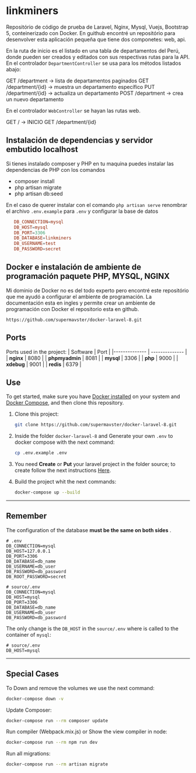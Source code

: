 # linkminers

Repositório de código de prueba de Laravel, Nginx, Mysql, Vuejs, Bootstrap 5, conteinerizado con Docker. En guithub encontré un repositório para desenvolver esta aplicación pequeña que tiene dos componetes: web, api.

En la ruta de inicio es el listado en una tabla de departamentos del Perú, donde pueden ser creados y editados con sus respectivas rutas para la API. En el controlador `DepartmentController` se usa para los métodos listados abajo: 

GET /department -> lista de departamentos paginados
GET /department/{id} -> muestra un departamento específico
PUT /department/{id} -> actualiza un departamento
POST /department -> crea un nuevo departamento

En el controlador `WebController` se hayan las rutas web.

GET / -> INICIO
GET /department/{id}


## Instalación de dependencias y servidor embutido localhost 

Si tienes instalado composer y PHP en tu maquina puedes instalar las dependencias de PHP con los comandos

- composer install
- php artisan migrate
- php artisan db:seed

En el caso de querer instalar con el comando `php artisan serve` renombrar el archivo `.env.example` para `.env` y configurar la base de datos 

```conf
   DB_CONNECTION=mysql
   DB_HOST=mysql
   DB_PORT=3306
   DB_DATABASE=linkminers
   DB_USERNAME=test
   DB_PASSWORD=secret
```


## Docker e instalación de ambiente de programación paquete PHP, MYSQL, NGINX

Mi dominio de Docker no es del todo experto pero encontré este repositório que me ayudó a configurar el ambiente de programación. La documentación esta en ingles y permite crear un ambiente de programación con Docker el repositorio esta en github.

`https://github.com/supermavster/docker-laravel-8.git` 

## Ports

Ports used in the project:
| Software | Port |
|-------------- | -------------- |
| **nginx** | 8080 |
| **phpmyadmin** | 8081 |
| **mysql** | 3306 |
| **php** | 9000 |
| **xdebug** | 9001 |
| **redis** | 6379 |

## Use

To get started, make sure you have [Docker installed](https://docs.docker.com/) on your system and [Docker Compose](https://docs.docker.com/compose/install/), and then clone this repository.

1. Clone this project:

   ```sh
   git clone https://github.com/supermavster/docker-laravel-8.git
   ```

2. Inside the folder `docker-laravel-8` and Generate your own `.env` to docker compose with the next command:

   ```sh
   cp .env.example .env
   ```

3. You need **Create** or **Put** your laravel project in the folder source; to create follow the next instructions [Here](source/README.md).

4. Build the project whit the next commands:

   ```sh
   docker-compose up --build
   ```

---

## Remember

The configuration of the database **must be the same on both sides** .

```dotenv
# .env
DB_CONNECTION=mysql
DB_HOST=127.0.0.1
DB_PORT=3306
DB_DATABASE=db_name
DB_USERNAME=db_user
DB_PASSWORD=db_password
DB_ROOT_PASSWORD=secret
```

```dotenv
# source/.env
DB_CONNECTION=mysql
DB_HOST=mysql
DB_PORT=3306
DB_DATABASE=db_name
DB_USERNAME=db_user
DB_PASSWORD=db_password
```

The only change is the `DB_HOST` in the `source/.env` where is called to the container of `mysql`:

```dotenv
# source/.env
DB_HOST=mysql
```

---

## Special Cases

To Down and remove the volumes we use the next command:

```sh
docker-compose down -v
```

Update Composer:

```sh
docker-compose run --rm composer update
```

Run compiler (Webpack.mix.js) or Show the view compiler in node:

```sh
docker-compose run --rm npm run dev
```

Run all migrations:

```sh
docker-compose run --rm artisan migrate
```

